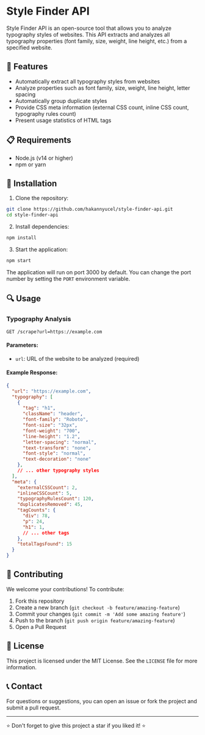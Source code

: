 # Style Finder API

Style Finder API is an open-source tool that allows you to analyze typography styles of websites. This API extracts and analyzes all typography properties (font family, size, weight, line height, etc.) from a specified website.

## 🚀 Features

- Automatically extract all typography styles from websites
- Analyze properties such as font family, size, weight, line height, letter spacing
- Automatically group duplicate styles
- Provide CSS meta information (external CSS count, inline CSS count, typography rules count)
- Present usage statistics of HTML tags

## 📋 Requirements

- Node.js (v14 or higher)
- npm or yarn

## 🔧 Installation

1. Clone the repository:
```bash
git clone https://github.com/hakannyucel/style-finder-api.git
cd style-finder-api
```

2. Install dependencies:
```bash
npm install
```

3. Start the application:
```bash
npm start
```

The application will run on port 3000 by default. You can change the port number by setting the `PORT` environment variable.

## 🔍 Usage

### Typography Analysis

```
GET /scrape?url=https://example.com
```

#### Parameters:

- `url`: URL of the website to be analyzed (required)

#### Example Response:

```json
{
  "url": "https://example.com",
  "typography": [
    {
      "tag": "h1",
      "className": "header",
      "font-family": "Roboto",
      "font-size": "32px",
      "font-weight": "700",
      "line-height": "1.2",
      "letter-spacing": "normal",
      "text-transform": "none",
      "font-style": "normal",
      "text-decoration": "none"
    },
    // ... other typography styles
  ],
  "meta": {
    "externalCSSCount": 2,
    "inlineCSSCount": 5,
    "typographyRulesCount": 120,
    "duplicatesRemoved": 45,
    "tagCounts": {
      "div": 78,
      "p": 24,
      "h1": 1,
      // ... other tags
    },
    "totalTagsFound": 15
  }
}
```

## 🤝 Contributing

We welcome your contributions! To contribute:

1. Fork this repository
2. Create a new branch (`git checkout -b feature/amazing-feature`)
3. Commit your changes (`git commit -m 'Add some amazing feature'`)
4. Push to the branch (`git push origin feature/amazing-feature`)
5. Open a Pull Request

## 📝 License

This project is licensed under the MIT License. See the `LICENSE` file for more information.

## 📞 Contact

For questions or suggestions, you can open an issue or fork the project and submit a pull request.

---

⭐️ Don't forget to give this project a star if you liked it! ⭐️ 